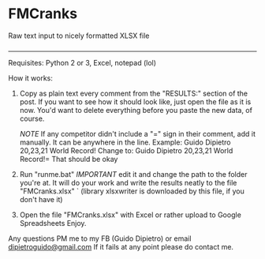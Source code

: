 # FMCranks
Raw text input to nicely formatted XLSX file
###
------------------------------------------------------------------------------------------

Requisites: Python 2 or 3, Excel, notepad (lol)

How it works:
1) 	Copy as plain text every comment from the "RESULTS:" section of the post.
		If you want to see how it should look like, just open the file as it is now.
	You'd want to delete everything before you paste the new data, of course.

	*NOTE* If any competitor didn't include a "=" sign in their comment, add it manually. It can be anywhere in the line.
	Example:
		Guido Dipietro 20,23,21 World Record!
	Change to:
		Guido Dipietro 20,23,21 World Record!=
	That should be okay

2) 	Run "runme.bat"
		*IMPORTANT* edit it and change the path to the folder you're at.
		It will do your work and write the results neatly to the file "FMCranks.xlsx"
	`	(library xlsxwriter is downloaded by this file, if you don't have it)

3) 	Open the file "FMCranks.xlsx" with Excel or rather upload to Google Spreadsheets
		Enjoy.

Any questions PM me to my FB (Guido Dipietro) or email dipietroguido@gmail.com
If it fails at any point please do contact me.
